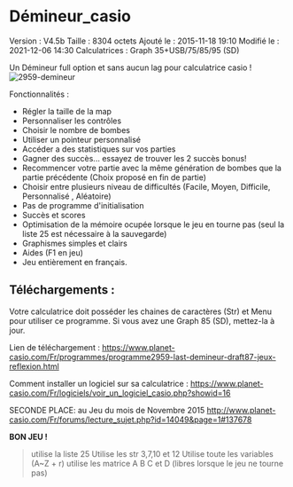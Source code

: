 # Démineur_casio
Version : V4.5b Taille : 8304 octets Ajouté le : 2015-11-18 19:10 Modifié le : 2021-12-06 14:30 Calculatrices : Graph 35+USB/75/85/95 (SD) 

Un Démineur full option et sans aucun lag pour calculatrice casio !
![2959-demineur](https://user-images.githubusercontent.com/38099970/144854732-c418628f-f7e1-4671-8dbc-f2bc73c448b3.gif)

Fonctionnalités :

- Régler la taille de la map
- Personnaliser les contrôles
- Choisir le nombre de bombes
- Utiliser un pointeur personnalisé
- Accéder a des statistiques sur vos parties
- Gagner des succès... essayez de trouver les 2 succès bonus! 
- Recommencer votre partie avec la même génération de bombes que la partie précédente
(Choix proposé en fin de partie)
- Choisir entre plusieurs niveau de difficultés (Facile, Moyen, Difficile, Personnalisé , Aléatoire) 
- Pas de programme d'initialisation
- Succès et scores 
- Optimisation de la mémoire ocupée lorsque le jeu en tourne pas (seul la liste 25 est nécessaire à la sauvegarde)
- Graphismes simples et clairs
- Aides (F1 en jeu)
- Jeu entièrement en français.

## Téléchargements :

Votre calculatrice doit posséder les chaines de caractères (Str) et Menu pour utiliser ce programme. Si vous avez une Graph 85 (SD), mettez-la à jour.

Lien de téléchargement : https://www.planet-casio.com/Fr/programmes/programme2959-last-demineur-draft87-jeux-reflexion.html

Comment installer un logiciel sur sa calculatrice : https://www.planet-casio.com/Fr/logiciels/voir_un_logiciel_casio.php?showid=16

SECONDE PLACE: au Jeu du mois de Novembre 2015 http://www.planet-casio.com/Fr/forums/lecture_sujet.php?id=14049&page=1#137678

**BON JEU !**

> utilise la liste 25 
Utilise les str 3,7,10 et 12
Utilise toute les variables (A~Z + r)
utilise les matrice A B C et D (libres lorsque le jeu ne tourne pas)
